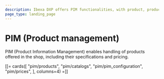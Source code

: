 ```yaml
---
description: Ibexa DXP offers PIM functionalities, with product, product type, product variant and attribute management capabilities to manage complex products.
page_type: landing_page
---
```


# PIM (Product management)

PIM (Product Information Management) enables handling of products offered in the shop,
including their specifications and pricing.

[[= cards([
    "pim/products",
    "pim/catalogs",
    "pim/pim_configuration",
    "pim/prices",
], columns=4) =]]
